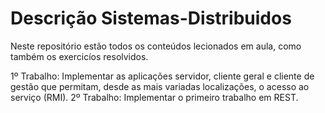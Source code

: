 # Descrição Sistemas-Distribuidos
Neste repositório estão todos os conteúdos lecionados em aula, como também os exercicíos resolvidos.

1º Trabalho: Implementar as aplicações servidor, cliente geral e cliente de gestão que permitam, desde as mais variadas localizações, o acesso ao serviço (RMI).
2º Trabalho: Implementar o primeiro trabalho em REST.
